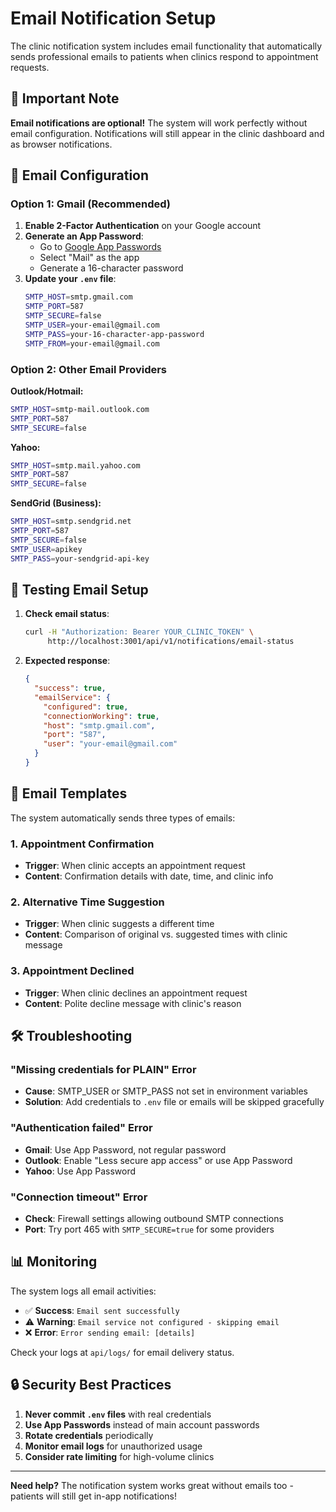 # Email Notification Setup

The clinic notification system includes email functionality that automatically sends professional emails to patients when clinics respond to appointment requests.

## 🚨 Important Note

**Email notifications are optional!** The system will work perfectly without email configuration. Notifications will still appear in the clinic dashboard and as browser notifications.

## 📧 Email Configuration

### Option 1: Gmail (Recommended)

1. **Enable 2-Factor Authentication** on your Google account
2. **Generate an App Password**:
   - Go to [Google App Passwords](https://myaccount.google.com/apppasswords)
   - Select "Mail" as the app
   - Generate a 16-character password
3. **Update your `.env` file**:
   ```bash
   SMTP_HOST=smtp.gmail.com
   SMTP_PORT=587
   SMTP_SECURE=false
   SMTP_USER=your-email@gmail.com
   SMTP_PASS=your-16-character-app-password
   SMTP_FROM=your-email@gmail.com
   ```

### Option 2: Other Email Providers

**Outlook/Hotmail:**
```bash
SMTP_HOST=smtp-mail.outlook.com
SMTP_PORT=587
SMTP_SECURE=false
```

**Yahoo:**
```bash
SMTP_HOST=smtp.mail.yahoo.com
SMTP_PORT=587
SMTP_SECURE=false
```

**SendGrid (Business):**
```bash
SMTP_HOST=smtp.sendgrid.net
SMTP_PORT=587
SMTP_SECURE=false
SMTP_USER=apikey
SMTP_PASS=your-sendgrid-api-key
```

## 🧪 Testing Email Setup

1. **Check email status**:
   ```bash
   curl -H "Authorization: Bearer YOUR_CLINIC_TOKEN" \
        http://localhost:3001/api/v1/notifications/email-status
   ```

2. **Expected response**:
   ```json
   {
     "success": true,
     "emailService": {
       "configured": true,
       "connectionWorking": true,
       "host": "smtp.gmail.com",
       "port": "587",
       "user": "your-email@gmail.com"
     }
   }
   ```

## 📨 Email Templates

The system automatically sends three types of emails:

### 1. Appointment Confirmation
- **Trigger**: When clinic accepts an appointment request
- **Content**: Confirmation details with date, time, and clinic info

### 2. Alternative Time Suggestion  
- **Trigger**: When clinic suggests a different time
- **Content**: Comparison of original vs. suggested times with clinic message

### 3. Appointment Declined
- **Trigger**: When clinic declines an appointment request  
- **Content**: Polite decline message with clinic's reason

## 🛠️ Troubleshooting

### "Missing credentials for PLAIN" Error
- **Cause**: SMTP_USER or SMTP_PASS not set in environment variables
- **Solution**: Add credentials to `.env` file or emails will be skipped gracefully

### "Authentication failed" Error
- **Gmail**: Use App Password, not regular password
- **Outlook**: Enable "Less secure app access" or use App Password
- **Yahoo**: Use App Password

### "Connection timeout" Error
- **Check**: Firewall settings allowing outbound SMTP connections
- **Port**: Try port 465 with `SMTP_SECURE=true` for some providers

## 📊 Monitoring

The system logs all email activities:
- ✅ **Success**: `Email sent successfully`
- ⚠️ **Warning**: `Email service not configured - skipping email`
- ❌ **Error**: `Error sending email: [details]`

Check your logs at `api/logs/` for email delivery status.

## 🔒 Security Best Practices

1. **Never commit `.env` files** with real credentials
2. **Use App Passwords** instead of main account passwords
3. **Rotate credentials** periodically
4. **Monitor email logs** for unauthorized usage
5. **Consider rate limiting** for high-volume clinics

---

**Need help?** The notification system works great without emails too - patients will still get in-app notifications!